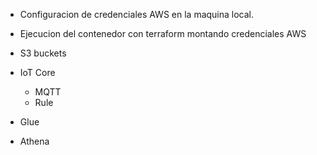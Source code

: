 - Configuracion de credenciales AWS en la maquina local.
- Ejecucion del contenedor con terraform montando credenciales AWS


- S3 buckets
- IoT Core
    - MQTT 
    - Rule
- Glue
- Athena